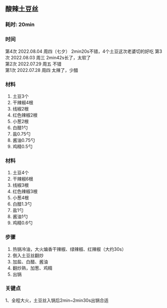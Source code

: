 

## 酸辣土豆丝

<!-- ![1](./pics/a.jpg) -->

### 耗时: 20min

### 时间
第4次 2022.08.04 周四（七夕） 2min20s不错，4个土豆这次老婆切的好吃
第3次 2022.08.03 周三 2min42s长了，太软了  
第2次 2022.07.29 周五 不错  
第1次 2022.07.28 周四 太辣了，少醋

### 材料
1. 土豆3个
2. 干辣椒4根
3. 线椒2根
4. 红色辣椒2根
5. 小葱2根
6. 白醋1勺
7. 盐0.75勺
8. 酱油0.75勺
9. 鸡精0.5勺

### 材料
1. 土豆4个
2. 干辣椒6根
3. 线椒3根
4. 红色辣椒3根
5. 小葱4根
6. 白醋1.3勺
7. 盐1勺
8. 酱油1勺
9. 鸡精0.6勺

### 步骤
1. 热锅冷油，大火煸香干辣椒、绿辣椒、红辣椒（大约30s）
2. 倒入土豆丝翻炒
3. 加盐、白醋、酱油
4. 翻炒熟，加葱、鸡精
5. 出锅

### 关键点
1、全程大火，土豆丝入锅后2min~2min30s出锅合适
